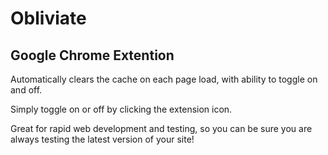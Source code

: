 # Obliviate
Google Chrome Extention
----
Automatically clears the cache on each page load, with ability to toggle on and off.

Simply toggle on or off by clicking the extension icon.

Great for rapid web development and testing, so you can be sure you are always testing the latest version of your site!
